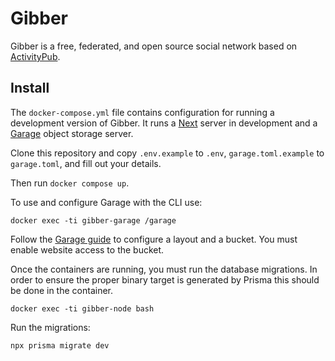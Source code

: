 # Gibber

Gibber is a free, federated, and open source
social network based on [ActivityPub](https://www.w3.org/TR/activitypub/).

## Install

The `docker-compose.yml` file contains configuration for running a development version of Gibber.
It runs a [Next](https://nextjs.org/) server in development and a
[Garage](https://garagehq.deuxfleurs.fr/) object storage server.

Clone this repository and copy `.env.example` to `.env`, `garage.toml.example` to `garage.toml`,
and fill out your details.

Then run `docker compose up`.

To use and configure Garage with the CLI use:

```
docker exec -ti gibber-garage /garage
```

Follow the [Garage guide](https://garagehq.deuxfleurs.fr/documentation/quick-start/#creating-a-cluster-layout)
to configure a layout and a bucket. You must enable website access to the bucket.

Once the containers are running, you must run the database migrations. In order to ensure the proper binary target is generated by Prisma this should be done in the container.

```
docker exec -ti gibber-node bash
```

Run the migrations:

```
npx prisma migrate dev
```
